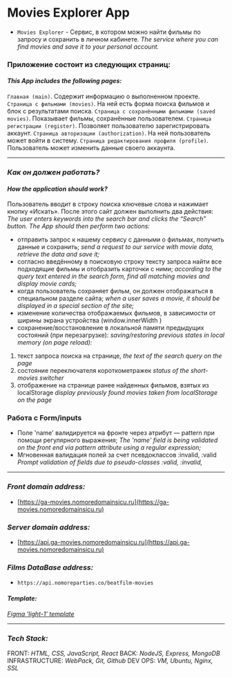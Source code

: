# Movies Explorer App
- `Movies Explorer` - Сервис, в котором можно найти фильмы по запросу и сохранить в личном кабинете.
*The service where you can find movies and save it to your personal account.*

### Приложение состоит из следующих страниц:
#### *This App includes the following pages:*
`Главная (main)`. Содержит информацию о выполненном проекте.
`Страница с фильмами (movies)`. На ней есть форма поиска фильмов и блок с результатами поиска.
`Страница с сохранёнными фильмами (saved movies)`. Показывает фильмы, сохранённые пользователем.
`Страница регистрации (register)`. Позволяет пользователю зарегистрировать аккаунт.
`Страница авторизации (authorization)`. На ней пользователь может войти в систему.
`Страница редактирования профиля (profile)`. Пользователь может изменить данные своего аккаунта. 

--- 
### *Как он должен работать?*
#### *How the application should work?*
Пользователь вводит в строку поиска ключевые слова и нажимает кнопку «Искать». После этого сайт должен выполнить два действия:
*The user enters keywords into the search bar and clicks the “Search” button. The App should then perform two actions:*
- отправить запрос к нашему сервису с данными о фильмах, получить данные и сохранить;
*send a request to our service with movie data, retrieve the data and save it;*
- согласно введённому в поисковую строку тексту запроса найти все подходящие фильмы и отобразить карточки с ними;
*according to the query text entered in the search form, find all matching movies and display movie cards;*
- когда пользователь сохраняет фильм, он должен отображаться в специальном разделе сайта;
*when a user saves a movie, it should be displayed in a special section of the site;*
- изменение количества отображаемых фильмов, в зависимости от ширины экрана устройства (window.innerWidth )
- сохранение/восстановление в локальной памяти предыдущих состояний (при перезагрузке): 
*saving/restoring previous states in local memory (on page reload):*
1. текст запроса поиска на странице,
*the text of the search query on the page*
2. состояние переключателя короткометражек 
*status of the short-movies switcher*
3. отображение на странице ранее найденных фильмов, взятых из localStorage
*display previously found movies taken from localStorage on the page*

### Работа с Form/inputs
- Поле 'name' валидируется на фронте через атрибут — pattern при помощи регулярного выражения; 
*The 'name' field is being validated on the front end via pattern attribute using a regular expression;*
- Мгновенная валидация полей за счет псевдоклассов :invalid, :valid
*Prompt validation of fields due to pseudo-classes :valid, :invalid,*


---
### *Front domain address:*
- [https://ga-movies.nomoredomainsicu.ru](https://ga-movies.nomoredomainsicu.ru)

### *Server domain address:*
- [https://api.ga-movies.nomoredomainsicu.ru](https://api.ga-movies.nomoredomainsicu.ru)

### *Films DataBase address:*
-  `https://api.nomoreparties.co/beatfilm-movies`

#### *Template:*
 *[Figma 'light-1' template](https://www.figma.com/file/6FMWkB94wE7KTkcCgUXtnC/light-1?type=design&node-id=932-3961&mode=design&t=VCMDVvNjAbCo2lft-0)*

---
### *Tech Stack:*
FRONT: *HTML, CSS, JavaScript, React*
BACK: *NodeJS, Express, MongoDB*
INFRASTRUCTURE: *WebPack, Git, Github*
DEV OPS: *VM, Ubuntu, Nginx, SSL*
